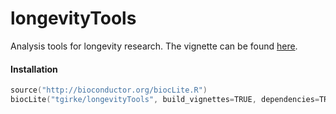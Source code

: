 # longevityTools
Analysis tools for longevity research. The vignette can be found [here](https://htmlpreview.github.io/?https://github.com/tgirke/longevityTools/blob/master/vignettes/longevityTools.html).

#### Installation 

```s
source("http://bioconductor.org/biocLite.R")
biocLite("tgirke/longevityTools", build_vignettes=TRUE, dependencies=TRUE)
```
